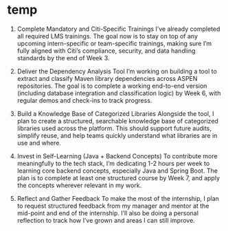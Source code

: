 # temp


1. Complete Mandatory and Citi-Specific Trainings
I’ve already completed all required LMS trainings. The goal now is to stay on top of any upcoming intern-specific or team-specific trainings, making sure I’m fully aligned with Citi’s compliance, security, and data handling standards by the end of Week 3.

2. Deliver the Dependency Analysis Tool
I’m working on building a tool to extract and classify Maven library dependencies across ASPEN repositories. The goal is to complete a working end-to-end version (including database integration and classification logic) by Week 6, with regular demos and check-ins to track progress.

3. Build a Knowledge Base of Categorized Libraries
Alongside the tool, I plan to create a structured, searchable knowledge base of categorized libraries used across the platform. This should support future audits, simplify reuse, and help teams quickly understand what libraries are in use and where.

4. Invest in Self-Learning (Java + Backend Concepts)
To contribute more meaningfully to the tech stack, I’m dedicating 1-2 hours per week to learning core backend concepts, especially Java and Spring Boot. The plan is to complete at least one structured course by Week 7, and apply the concepts wherever relevant in my work.

5. Reflect and Gather Feedback
To make the most of the internship, I plan to request structured feedback from my manager and mentor at the mid-point and end of the internship. I’ll also be doing a personal reflection to track how I’ve grown and areas I can still improve.

